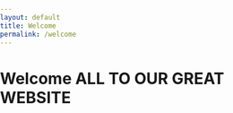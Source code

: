 ```yaml
---
layout: default
title: Welcome
permalink: /welcome
---
```


# Welcome ALL TO OUR GREAT WEBSITE                                                   


<html lang="en">
<head>
    <meta charset="UTF-8">
    <meta name="viewport" content="width=device-width, initial-scale=1.0">
    <title>Parallax Scrolling</title>
    <style>
        /* Add some basic styling */
        body, html {
            margin: 0;
            padding: 0;
            height: 100%;
        }
        .parallax-container {
            height: 200%; /* Set the height to 200% to allow for scrolling */
            width: 100%;
            overflow-x: hidden;
            overflow-y: auto;
            position: relative;
            margin-bottom: 10px; /* Leave 10px of blank space at the bottom */
        }
        .parallax-image {
            background-size: cover;
            background-position: center;
            height: calc(70vh - 3px); /* Set the height to 50% of the viewport height minus 3 pixels */
            width: 100%;
            border: 8px ;
            box-sizing: border-box;
            display: flex;
            justify-content: center;
            align-items: center;
            margin-top: calc(10vh + 3px); /* Center the image vertically */
        }
        /* Create the parallax scrolling effect */
        .parallax-image {
            background-attachment: fixed;
        } 
    </style>
</head>
<body>

<div class="parallax-container">
    <div class="parallax-image" style="background-image: url('https://w0.peakpx.com/wallpaper/595/522/HD-wallpaper-grapefruit-lemonade-pink-drink-lemon-lime.jpg')"></div>
    <div class="parallax-image" style="background-image: url('https://wallpapers.com/images/hd/heartbeat-neon-dark-pink-sdmjcfbn14ol4nvy.jpg')"></div>
    <div class="parallax-image" style="background-image: url('https://img.freepik.com/premium-photo/bed-sleep-stands-pink-clouds-good-soft-sleep_124715-2921.jpg ')"></div>
    <div class="parallax-image" style="background-image: url('https://images.squarespace-cdn.com/content/v1/5b147413a9e02837b93f4066/1587961394040-XMRUTY3OL4NT6B50TIXD/PopTennis-14x11.jpg')"></div>
    <div class="parallax-bar bar1"></div>
    <div class="parallax-bar bar2"></div>
    <div class="parallax-bar bar3"></div>
    <div class="parallax-bar bar4"></div>
</div>

</body>
</html>
